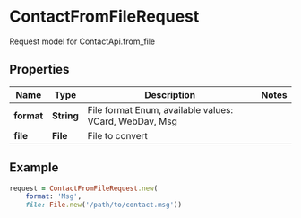 # ContactFromFileRequest

Request model for ContactApi.from_file

## Properties

Name | Type | Description | Notes
---- | ---- | ----------- | -----
**format** |**String** |File format Enum, available values: VCard, WebDav, Msg |
**file** |**File** |File to convert |

## Example
```ruby
request = ContactFromFileRequest.new(
    format: 'Msg',
    file: File.new('/path/to/contact.msg'))
```

